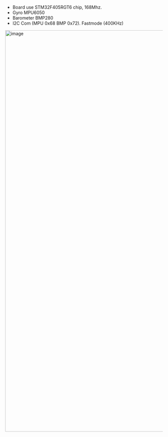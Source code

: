 - Board use STM32F405RGT6 chip, 168Mhz.
- Gyro MPU6050
- Barometer BMP280
- I2C Com (MPU 0x68  BMP 0x72). Fastmode (400KHz)











<img width="719" height="1280" alt="image" src="https://github.com/user-attachments/assets/1968e650-0f0b-4cbf-919e-4b4f83b7a870" />
